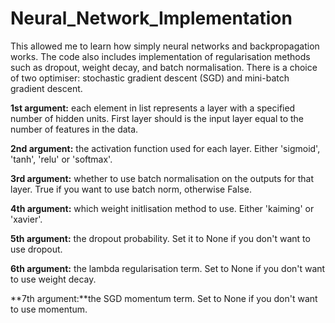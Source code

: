# Neural_Network_Implementation

This allowed me to learn how simply neural networks and backpropagation works. The code also includes implementation of regularisation methods such as dropout, weight decay, and batch normalisation. There is a choice of two optimiser: stochastic gradient descent (SGD) and mini-batch gradient descent. 



**1st argument:** each element in list represents a layer with a specified number of hidden units. First layer should is the input layer equal to the number of features in the data.

**2nd argument:** the activation function used for each layer. Either 'sigmoid', 'tanh', 'relu' or 'softmax'.

**3rd argument:** whether to use batch normalisation on the outputs for that layer. True if you want to use batch norm, otherwise False.

**4th argument:** which weight initlisation method to use. Either 'kaiming' or 'xavier'. 

**5th argument:** the dropout probability. Set it to None if you don't want to use dropout.

**6th argument:** the lambda regularisation term. Set to None if you don't want to use weight decay.

**7th argument:**the SGD momentum term. Set to None if you don't want to use momentum.
